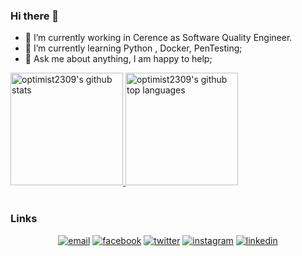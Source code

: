 ### Hi there 👋



- 🔭 I’m currently working in Cerence as Software Quality Engineer.
- 🌱 I’m currently learning Python , Docker, PenTesting; 
- 💬 Ask me about anything, I am happy to help;


<a href="https://github.com/optimist2309">
  <img height="180em" src="https://github-readme-stats.vercel.app/api?username=optimist2309&show_icons=true&theme=merko&count_private=true" alt="optimist2309's github stats" />
  <img height="180em" src="https://github-readme-stats.vercel.app/api/top-langs/?username=optimist2309&theme=merko&layout=compact" alt="optimist2309's github top languages" />
</a>
<br/>
<br/>

### Links

<p align="center">
  <a href="mailto:harishtiwary46@gmail.com"><img src="https://img.icons8.com/color/96/000000/gmail.png" alt="email"/></a>
  <a href="https://www.facebook.com/optimist2309"><img src="https://img.icons8.com/color/96/000000/facebook.png" alt="facebook"/></a>
  <a href="https://twitter.com/harishtiwary46"><img src="https://img.icons8.com/color/96/000000/twitter-squared.png" alt="twitter"/></a>
  <a href="https://www.instagram.com/optimist2309"><img src="https://img.icons8.com/color/96/000000/instagram-new.png" alt="instagram"/></a>
  <a href="https://www.linkedin.com/in/optimist2309"><img src="https://img.icons8.com/color/96/000000/linkedin.png" alt="linkedin"/></a>
</p>






<!--
**optimist2309/optimist2309** is a ✨ _special_ ✨ repository because its `README.md` (this file) appears on your GitHub profile.

Here are some ideas to get you started:

- 🔭 I’m currently working on ...
- 🌱 I’m currently learning ...
- 👯 I’m looking to collaborate on ...
- 🤔 I’m looking for help with ...
- 💬 Ask me about ...
- 📫 How to reach me: ...
- 😄 Pronouns: ...
- ⚡ Fun fact: ...
-->
